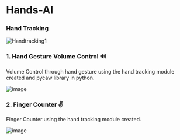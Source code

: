 # Hands-AI

### Hand Tracking

![Handtracking1](https://user-images.githubusercontent.com/77446629/190352270-603ff7a4-7d56-43e7-b22c-92a954d7b79f.png)


### 1. Hand Gesture Volume Control  🔊   

Volume Control through hand gesture using the hand tracking module created and pycaw library in python. 

![image](https://user-images.githubusercontent.com/77446629/190354363-60897398-869b-4d41-bec1-4ce5e37fd44e.png)


### 2.  Finger Counter ✌️ 

Finger Counter using the hand tracking module created.

![image](https://user-images.githubusercontent.com/77446629/190353271-f1d8282d-467d-454d-af48-26010b866d77.png)

